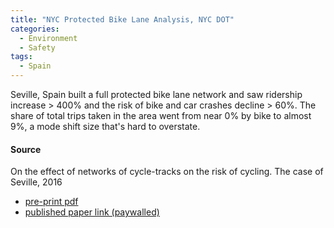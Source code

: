 ```yaml
---
title: "NYC Protected Bike Lane Analysis, NYC DOT"
categories:
  - Environment
  - Safety
tags:
  - Spain
---
```


Seville, Spain built a full protected bike lane network and saw ridership increase > 400% and the risk of bike and car
crashes decline > 60%. The share of total trips taken in the area went from near 0% by bike to almost 9%, a mode shift
size that's hard to overstate.

#### Source

On the effect of networks of cycle-tracks on the risk of cycling. The case of Seville, 2016

* [pre-print pdf](/images/research/2016-seville-ridership.pdf)
* [published paper link (paywalled)](https://www.sciencedirect.com/science/article/abs/pii/S0001457517301021?via%3Dihub)